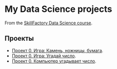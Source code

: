 # My Data Science projects

From the [SkillFactory Data Science course](https://github.com/kjottboller/data_science).

## Проекты

* [Проект 0. Игра: Камень, ножницы, бумага](https://github.com/kjottboller/data_science/blob/master/project%201/game_RPS.py).
* [Проект 0. Игра: Угадай число](https://github.com/kjottboller/data_science/blob/master/project%201/game_V1.py).
* [Проект 0. Компьютер угадывает число](https://github.com/kjottboller/data_science/blob/master/project%201/game_V2.py).

